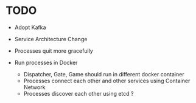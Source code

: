 # TODO

* Adopt Kafka 

* Service Architecture Change

* Processes quit more gracefully

* Run processes in Docker
    * Dispatcher, Gate, Game should run in different docker container 
    * Processes connect each other and other services using Container Network
    * Processes discover each other using etcd ?
    
